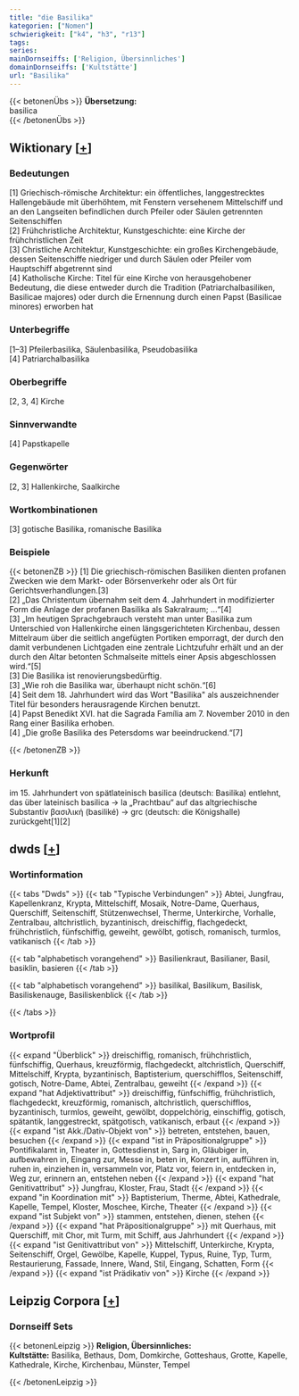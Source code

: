 ```yaml
---
title: "die Basilika"
kategorien: ["Nomen"]
schwierigkeit: ["k4", "h3", "r13"]
tags:
series:
mainDornseiffs: ['Religion, Übersinnliches']
domainDornseiffs: ['Kultstätte']
url: "Basilika"
---
```


{{< betonenÜbs >}}
**Übersetzung:**  
basilica  
{{< /betonenÜbs >}}

## Wiktionary [[+](https://de.wiktionary.org/wiki/Basilika)]

### Bedeutungen
[1] Griechisch-römische Architektur: ein öffentliches, langgestrecktes Hallengebäude mit überhöhtem, mit Fenstern versehenem Mittelschiff und an den Langseiten befindlichen durch Pfeiler oder Säulen getrennten Seitenschiffen  
[2] Frühchristliche Architektur, Kunstgeschichte: eine Kirche der frühchristlichen Zeit  
[3] Christliche Architektur, Kunstgeschichte: ein großes Kirchengebäude, dessen Seitenschiffe niedriger und durch Säulen oder Pfeiler vom Hauptschiff  abgetrennt sind  
[4] Katholische Kirche: Titel für eine Kirche von herausgehobener Bedeutung, die diese entweder durch die Tradition (Patriarchalbasiliken, Basilicae majores) oder durch die Ernennung durch einen Papst (Basilicae minores) erworben hat  

### Unterbegriffe
[1–3] Pfeilerbasilika, Säulenbasilika, Pseudobasilika  
[4] Patriarchalbasilika  

### Oberbegriffe
[2, 3, 4] Kirche  

### Sinnverwandte
[4] Papstkapelle  

### Gegenwörter
[2, 3] Hallenkirche, Saalkirche  

### Wortkombinationen
[3] gotische Basilika, romanische Basilika  

### Beispiele
{{< betonenZB >}}
[1] Die griechisch-römischen Basiliken dienten profanen Zwecken wie dem Markt- oder Börsenverkehr oder als Ort für Gerichtsverhandlungen.[3]  
[2] „Das Christentum übernahm seit dem 4. Jahrhundert in modifizierter Form die Anlage der profanen Basilika als Sakralraum; …“[4]  
[3] „Im heutigen Sprachgebrauch versteht man unter Basilika zum Unterschied von Hallenkirche einen längsgerichteten Kirchenbau, dessen Mittelraum über die seitlich angefügten Portiken emporragt, der durch den damit verbundenen Lichtgaden eine zentrale Lichtzufuhr erhält und an der durch den Altar betonten Schmalseite mittels einer Apsis abgeschlossen wird.“[5]  
[3] Die Basilika ist renovierungsbedürftig.  
[3] „Wie roh die Basilika war, überhaupt nicht schön.“[6]  
[4] Seit dem 18. Jahrhundert wird das Wort "Basilika" als auszeichnender Titel für besonders herausragende Kirchen benutzt.  
[4] Papst Benedikt XVI. hat die Sagrada Família am 7. November 2010 in den Rang einer Basilika erhoben.  
[4] „Die große Basilika des Petersdoms war beeindruckend.“[7]  

{{< /betonenZB >}}
### Herkunft
im 15. Jahrhundert von spätlateinisch basilica (deutsch: Basilika) entlehnt, das über lateinisch basilica → la „Prachtbau“ auf das altgriechische Substantiv βασιλική (basiliké) → grc (deutsch: die Königshalle) zurückgeht[1][2]  



## dwds [[+](https://www.dwds.de/wb/Basilika)]

### Wortinformation
{{< tabs "Dwds" >}}
{{< tab "Typische Verbindungen" >}}
Abtei, Jungfrau, Kapellenkranz, Krypta, Mittelschiff, Mosaik, Notre-Dame, Querhaus, Querschiff, Seitenschiff, Stützenwechsel, Therme, Unterkirche, Vorhalle, Zentralbau, altchristlich, byzantinisch, dreischiffig, flachgedeckt, frühchristlich, fünfschiffig, geweiht, gewölbt, gotisch, romanisch, turmlos, vatikanisch
{{< /tab >}}

{{< tab "alphabetisch vorangehend" >}}
Basilienkraut, Basilianer, Basil, basiklin, basieren
{{< /tab >}}

{{< tab "alphabetisch vorangehend" >}}
basilikal, Basilikum, Basilisk, Basiliskenauge, Basiliskenblick
{{< /tab >}}

{{< /tabs >}}

### Wortprofil
{{< expand "Überblick" >}} dreischiffig, romanisch, frühchristlich, fünfschiffig, Querhaus, kreuzförmig, flachgedeckt, altchristlich, Querschiff, Mittelschiff, Krypta, byzantinisch, Baptisterium, querschifflos, Seitenschiff, gotisch, Notre-Dame, Abtei, Zentralbau, geweiht {{< /expand >}}
{{< expand "hat Adjektivattribut" >}} dreischiffig, fünfschiffig, frühchristlich, flachgedeckt, kreuzförmig, romanisch, altchristlich, querschifflos, byzantinisch, turmlos, geweiht, gewölbt, doppelchörig, einschiffig, gotisch, spätantik, langgestreckt, spätgotisch, vatikanisch, erbaut {{< /expand >}}
{{< expand "ist Akk./Dativ-Objekt von" >}} betreten, entstehen, bauen, besuchen {{< /expand >}}
{{< expand "ist in Präpositionalgruppe" >}} Pontifikalamt in, Theater in, Gottesdienst in, Sarg in, Gläubiger in, aufbewahren in, Eingang zur, Messe in, beten in, Konzert in, aufführen in, ruhen in, einziehen in, versammeln vor, Platz vor, feiern in, entdecken in, Weg zur, erinnern an, entstehen neben {{< /expand >}}
{{< expand "hat Genitivattribut" >}} Jungfrau, Kloster, Frau, Stadt {{< /expand >}}
{{< expand "in Koordination mit" >}} Baptisterium, Therme, Abtei, Kathedrale, Kapelle, Tempel, Kloster, Moschee, Kirche, Theater {{< /expand >}}
{{< expand "ist Subjekt von" >}} stammen, entstehen, dienen, stehen {{< /expand >}}
{{< expand "hat Präpositionalgruppe" >}} mit Querhaus, mit Querschiff, mit Chor, mit Turm, mit Schiff, aus Jahrhundert {{< /expand >}}
{{< expand "ist Genitivattribut von" >}} Mittelschiff, Unterkirche, Krypta, Seitenschiff, Orgel, Gewölbe, Kapelle, Kuppel, Typus, Ruine, Typ, Turm, Restaurierung, Fassade, Innere, Wand, Stil, Eingang, Schatten, Form {{< /expand >}}
{{< expand "ist Prädikativ von" >}} Kirche {{< /expand >}}

## Leipzig Corpora [[+](https://corpora.uni-leipzig.de/en/res?word=Basilika&corpusId=deu_newscrawl-public_2018)]

### Dornseiff Sets
{{< betonenLeipzig >}}
**Religion, Übersinnliches:**  
**Kultstätte:** Basilika, Bethaus, Dom, Domkirche, Gotteshaus, Grotte, Kapelle, Kathedrale, Kirche, Kirchenbau, Münster, Tempel  

{{< /betonenLeipzig >}}
